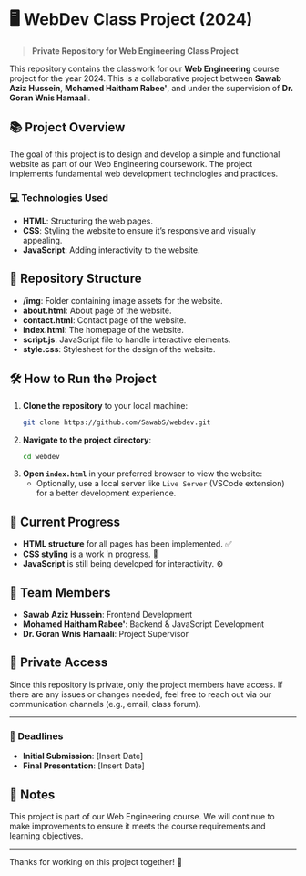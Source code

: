 # 🖥️ WebDev Class Project (2024) 

> **Private Repository for Web Engineering Class Project**

This repository contains the classwork for our **Web Engineering** course project for the year 2024. This is a collaborative project between **Sawab Aziz Hussein**, **Mohamed Haitham Rabee'**, and under the supervision of **Dr. Goran Wnis Hamaali**.

## 📚 Project Overview

The goal of this project is to design and develop a simple and functional website as part of our Web Engineering coursework. The project implements fundamental web development technologies and practices.

### 💻 Technologies Used

- **HTML**: Structuring the web pages.
- **CSS**: Styling the website to ensure it’s responsive and visually appealing.
- **JavaScript**: Adding interactivity to the website.

## 📂 Repository Structure

- **/img**: Folder containing image assets for the website.
- **about.html**: About page of the website.
- **contact.html**: Contact page of the website.
- **index.html**: The homepage of the website.
- **script.js**: JavaScript file to handle interactive elements.
- **style.css**: Stylesheet for the design of the website.

## 🛠️ How to Run the Project

1. **Clone the repository** to your local machine:
   ```bash
   git clone https://github.com/SawabS/webdev.git
   ```
2. **Navigate to the project directory**:
   ```bash
   cd webdev
   ```
3. **Open `index.html`** in your preferred browser to view the website:
   - Optionally, use a local server like `Live Server` (VSCode extension) for a better development experience.

## 🚧 Current Progress

- **HTML structure** for all pages has been implemented. ✅
- **CSS styling** is a work in progress. 🎨
- **JavaScript** is still being developed for interactivity. ⚙️

## 👥 Team Members

- **Sawab Aziz Hussein**: Frontend Development
- **Mohamed Haitham Rabee'**: Backend & JavaScript Development
- **Dr. Goran Wnis Hamaali**: Project Supervisor

## 🔐 Private Access

Since this repository is private, only the project members have access. If there are any issues or changes needed, feel free to reach out via our communication channels (e.g., email, class forum).

---

### 📆 Deadlines

- **Initial Submission**: [Insert Date]
- **Final Presentation**: [Insert Date]

## 📝 Notes

This project is part of our Web Engineering course. We will continue to make improvements to ensure it meets the course requirements and learning objectives.

---

Thanks for working on this project together! 🚀
